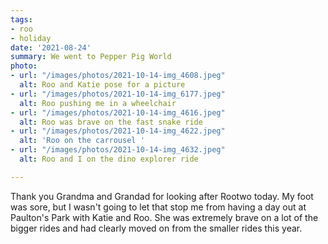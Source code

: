 ```yaml
---
tags:
- roo
- holiday
date: '2021-08-24'
summary: We went to Pepper Pig World
photo:
- url: "/images/photos/2021-10-14-img_4608.jpeg"
  alt: Roo and Katie pose for a picture
- url: "/images/photos/2021-10-14-img_6177.jpeg"
  alt: Roo pushing me in a wheelchair
- url: "/images/photos/2021-10-14-img_4616.jpeg"
  alt: Roo was brave on the fast snake ride
- url: "/images/photos/2021-10-14-img_4622.jpeg"
  alt: 'Roo on the carrousel '
- url: "/images/photos/2021-10-14-img_4632.jpeg"
  alt: Roo and I on the dino explorer ride

---
```

Thank you Grandma and Grandad for looking after Rootwo today. My foot was sore, but I wasn't going to let that stop me from having a day out at Paulton's Park with Katie and Roo. She was extremely brave on a lot of the bigger rides and had clearly moved on from the smaller rides this year.